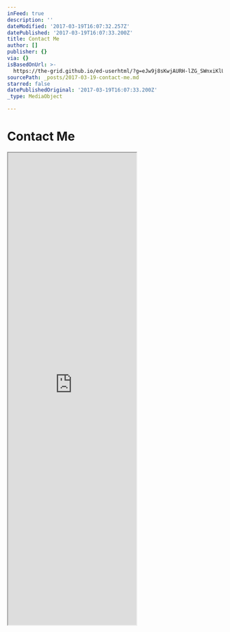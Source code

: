 ```yaml
---
inFeed: true
description: ''
dateModified: '2017-03-19T16:07:32.257Z'
datePublished: '2017-03-19T16:07:33.200Z'
title: Contact Me
author: []
publisher: {}
via: {}
isBasedOnUrl: >-
  https://the-grid.github.io/ed-userhtml/?g=eJw9j8sKwjAURH-lZG_SWnxiKlUqCG5EcNGNtLnXJNQ0NY0W_XrfLs8wM8zM9NEVBoPWCU6U9007ZQysaKm0Vp6QCmvY0TrTMmDIolW6brabnVDxoVeb_SHDLI2iXdX3DWbnSR3e43wl8iru5bcF3MZe62rpOnbV2L1q5mhKBEDg3l2QBJ0GrzgZDUMSKNRSeU4G4RPes0rrAB0nTzaFk7r-Wf7CNx-SZGML0LWklM7Y51TyANqVSsY
sourcePath: _posts/2017-03-19-contact-me.md
starred: false
datePublishedOriginal: '2017-03-19T16:07:33.200Z'
_type: MediaObject

---
```

# Contact Me

<iframe src="https://the-grid.github.io/ed-userhtml/?g=eJw9j8sKwjAURH-lZN-ksRuVRlGpILgRwUU3pc29JqGmqWm06Nf7dnmG4TCTmaOvLEa9l4LoELp-yhg42VPlnDohlc6yo_O2Z8CQ8fVi0-22e6nTMm7tocwxX3C-b0ahw_w8aZN7Wqxl0aRxcVvCbRyMaVZ-YFeDw0szR1sjAIII_oIkGgwELcgkSUik0SgdBOH8Re9dtfOAXpAn28or0_46_-ArSMhs6yowraKUZuzzavYAGS9K7w" height="1100" style=""></iframe>